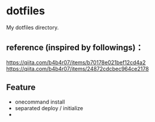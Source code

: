 # dotfiles
My dotfiles directory.

## reference (inspired by followings)：  
https://qiita.com/b4b4r07/items/b70178e021bef12cd4a2  
https://qiita.com/b4b4r07/items/24872cdcbec964ce2178   
  
## Feature
* onecommand install
* separated deploy / initialize 
*

